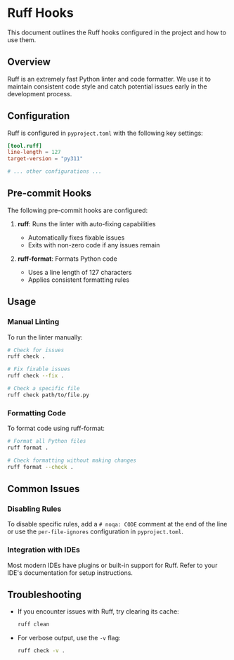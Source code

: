 # Ruff Hooks

This document outlines the Ruff hooks configured in the project and how to use them.

## Overview

Ruff is an extremely fast Python linter and code formatter. We use it to maintain consistent code style and catch potential issues early in the development process.

## Configuration

Ruff is configured in `pyproject.toml` with the following key settings:

```toml
[tool.ruff]
line-length = 127
target-version = "py311"

# ... other configurations ...
```

## Pre-commit Hooks

The following pre-commit hooks are configured:

1. **ruff**: Runs the linter with auto-fixing capabilities
   - Automatically fixes fixable issues
   - Exits with non-zero code if any issues remain

2. **ruff-format**: Formats Python code
   - Uses a line length of 127 characters
   - Applies consistent formatting rules

## Usage

### Manual Linting

To run the linter manually:

```bash
# Check for issues
ruff check .

# Fix fixable issues
ruff check --fix .

# Check a specific file
ruff check path/to/file.py
```

### Formatting Code

To format code using ruff-format:

```bash
# Format all Python files
ruff format .

# Check formatting without making changes
ruff format --check .
```

## Common Issues

### Disabling Rules

To disable specific rules, add a `# noqa: CODE` comment at the end of the line or use the `per-file-ignores` configuration in `pyproject.toml`.

### Integration with IDEs

Most modern IDEs have plugins or built-in support for Ruff. Refer to your IDE's documentation for setup instructions.

## Troubleshooting

- If you encounter issues with Ruff, try clearing its cache:
  ```bash
  ruff clean
  ```

- For verbose output, use the `-v` flag:
  ```bash
  ruff check -v .
  ```
